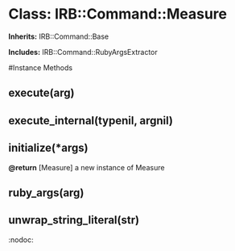 # Class: IRB::Command::Measure
**Inherits:** IRB::Command::Base
    
**Includes:** IRB::Command::RubyArgsExtractor
  




#Instance Methods
## execute(arg) [](#method-i-execute)

## execute_internal(typenil, argnil) [](#method-i-execute_internal)

## initialize(*args) [](#method-i-initialize)

**@return** [Measure] a new instance of Measure

## ruby_args(arg) [](#method-i-ruby_args)

## unwrap_string_literal(str) [](#method-i-unwrap_string_literal)
:nodoc:

